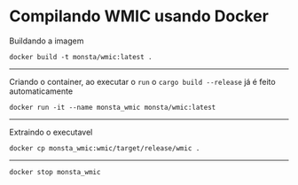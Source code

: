 # Compilando WMIC usando Docker

Buildando a imagem

`docker build -t monsta/wmic:latest .`

---------

Criando o container, ao executar o `run` o `cargo build --release` já é feito automaticamente

`docker run -it --name monsta_wmic monsta/wmic:latest`

---------

Extraindo o executavel

`docker cp monsta_wmic:wmic/target/release/wmic .`

---------

`docker stop monsta_wmic`